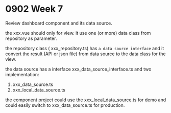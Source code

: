 # 0902 Week 7

Review dashboard component and its data source.


the xxx.vue should only for view.
it use one (or more) data class from repository as parameter.

the repository class ( xxx_repository.ts) has `a data source interface` and it convert the result (API or json file) from data source  to the data class for the view.

the data source has a interface xxx_data_source_interface.ts
and two implementation:
1. xxx_data_source.ts
2. xxx_local_data_source.ts

the component project could use the xxx_local_data_source.ts for demo and could easily switch to xxx_data_source.ts for production.


